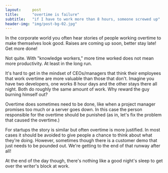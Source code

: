 ```yaml
---
layout:     post
title:      "overtime is failure"
subtitle:   "if I have to work more than 8 hours, someone screwed up"
header-img: "img/post-bg-02.jpg"
---
```


In the corporate world you often hear stories of people working overtime
to make themselves look good. Raises are coming up soon, better stay late!
Get more done!

Not quite. With "knowledge workers," more time worked does not mean more
productivity. At least in the long run.

It's hard to get in the mindset of CEOs/managers that think their employees
that work overtime are more valuable than those that don't. Imagine you have
two developers, one works 8 hour days and the other stays there all night.
Both do roughly the same amount of work. Why reward the guy burning himself out?

Overtime does sometimes need to be done, like when a project manager promises
too much or a server goes down. In this case the person responsible for the
overtime should be punished (as in, let's fix the problem that caused the
overtime.)

For startups the story is similar but often overtime is more justified. In
most cases it should be avoided to give people a chance to think about what
they're doing. However, sometimes though there is a customer demo that just needs to be
pounded out. We're getting to the end of that runway after all!

At the end of the day though, there's nothing like a good night's sleep
to get over the writer's block at work.